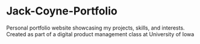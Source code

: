 # Jack-Coyne-Portfolio
 Personal portfolio website showcasing my projects, skills, and interests. Created as part of a digital product management class at University of Iowa
